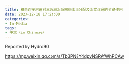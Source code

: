```yaml
---
title: 横向连接河道对三角洲水系网络水流分配及水文连通的关键作用
date: 2023-12-18 17:23:00
categories:
- In-Media
tags:
- 中文（in Chinese）
---
```


Reported by Hydro90 

https://mp.weixin.qq.com/s/Tb3PN8Y4dpvNSRAfWhPCAw


